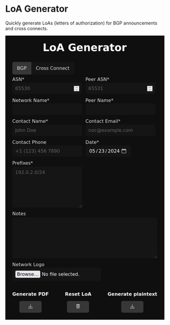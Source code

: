 # LoA Generator

Quickly generate LoAs (letters of authorization) for BGP announcements and cross connects.

<img style="width: 500px" alt="Screenshot" src="https://raw.githubusercontent.com/natesales/loa-generator/main/screenshot.png"></img>
